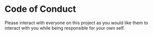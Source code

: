 
# Code of Conduct

Please interact with everyone on this project as you would like them
to interact with you while being responsible for your own self.

